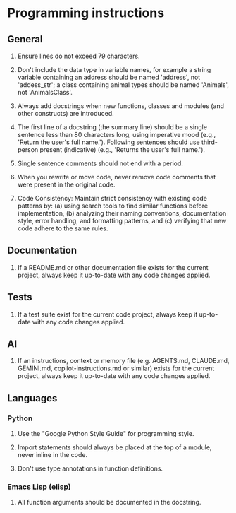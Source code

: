 # Programming instructions

## General

1. Ensure lines do not exceed 79 characters.

2. Don't include the data type in variable names, for example a string
   variable containing an address should be named 'address', not
   'addess_str'; a class containing animal types should be named 'Animals',
   not 'AnimalsClass'.

3. Always add docstrings when new functions, classes and modules (and other
   constructs) are introduced.

4. The first line of a docstring (the summary line) should be a single
   sentence less than 80 characters long, using imperative mood (e.g.,
   'Return the user's full name.'). Following sentences should use
   third-person present (indicative) (e.g., 'Returns the user's full
   name.').

5. Single sentence comments should not end with a period.

6. When you rewrite or move code, never remove code comments that were
   present in the original code.

7. Code Consistency: Maintain strict consistency with existing code patterns
   by: (a) using search tools to find similar functions before
   implementation, (b) analyzing their naming conventions, documentation
   style, error handling, and formatting patterns, and (c) verifying that
   new code adhere to the same rules.

## Documentation

1. If a README.md or other documentation file exists for the current
   project, always keep it up-to-date with any code changes applied.

## Tests

1. If a test suite exist for the current code project, always keep it
   up-to-date with any code changes applied.

## AI

1. If an instructions, context or memory file (e.g. AGENTS.md, CLAUDE.md,
   GEMINI.md, copilot-instructions.md or similar) exists for the current
   project, always keep it up-to-date with any code changes applied.

## Languages

### Python

1. Use the "Google Python Style Guide" for programming style.

2. Import statements should always be placed at the top of a module, never
  inline in the code.

3. Don't use type annotations in function definitions.

### Emacs Lisp (elisp)

1. All function arguments should be documented in the docstring.
